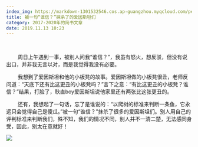 ```yaml
---
index_img: https://markdown-1301532546.cos.ap-guangzhou.myqcloud.com/peipei_blog/20210921145548.jpeg
title: 被一句“谁信？”抹杀了的爱因斯坦们
category: 2017-2020年的简书文章
date: 2019.11.13 10:23
---
```


       

        周日上午遇到一事，被别人问我“谁信？”，我虽有怒火，想反驳，但没有说出口，并非我无言以对，而是我觉得我没有必要。  

        我想到了爱因斯坦和他的小板凳的故事。爱因斯坦做的小板凳很丑，老师反问道：“天底下还有比这更丑的小板凳吗？”言下之意：“有比这更丑的小板凳？谁信？”结果，打脸了，耿直boy爱因斯坦说他家里还有两张比这张更丑的。  

        还有，我想起了一句话，忘了是谁说的：“以爬树的标准来判断一条鱼，它永远只会觉得自己是傻瓜。”被一句“谁信？”抹杀了很多的爱因斯坦们。别人用自己的评判标准来判断我们，殊不知，我们的情况不同，别人并不一清二楚，无法感同身受，因此，别太在意就好！  

![](https://markdown-1301532546.cos.ap-guangzhou.myqcloud.com/peipei_blog/20210921145548.jpeg)  

